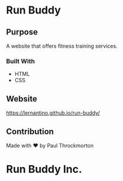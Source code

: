# Run Buddy

## Purpose
A website that offers fitness training services.

### Built With
* HTML
* CSS

## Website
https://lernantino.github.io/run-buddy/

## Contribution
Made with ❤️ by Paul Throckmorton

# Run Buddy Inc. 